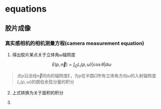 # equations

## 胶片成像

### 真实感相机的相机测量方程(camera measurement equation)

1. 得出胶片某点关于立体角$\omega$辐照度

$$
E(p,\vec{n})=\int_\Omega L_i(p,\omega)\vert\cos\theta\vert d\omega
$$

> 点p沿法线$\vec{n}$同向的辐照度E，为p在半圆$\Omega$所有立体角方向$\omega$的入射辐照度$L_i(p,\omega)$的朗伯余弦分量的积分

2. 上式转换为关于面积的积分

3. 